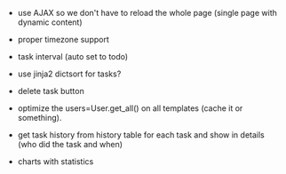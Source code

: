 - use AJAX so we don't have to reload the whole page (single page with dynamic content)
- proper timezone support
- task interval (auto set to todo)
- use jinja2 dictsort for tasks?

- delete task button
- optimize the users=User.get_all() on all templates (cache it or something).

- get task history from history table for each task and show in details (who did the task and when)
- charts with statistics
